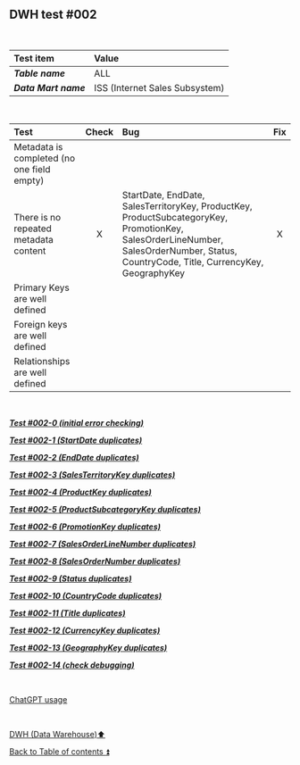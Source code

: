 ## DWH test #002   

<p><br></p>

| Test item             | Value                          |
| :-------------------- | :----------------------------- |
| **_Table name_**      | ALL                            |
| **_Data Mart name_**  | ISS (Internet Sales Subsystem) |

<p><br></p>

| Test                                                                                  | Check | Bug                               | Fix |
| :------------------------------------------------------------------------------------ | :---: | :-------------------------------- | :-: |
| Metadata is completed (no one field empty)                                            |       |                                   |     |
| There is no repeated metadata content                                                 | X     | StartDate, EndDate, SalesTerritoryKey, ProductKey, ProductSubcategoryKey, PromotionKey, SalesOrderLineNumber, SalesOrderNumber, Status, CountryCode, Title, CurrencyKey, GeographyKey | X |
| Primary Keys are well defined                                                         |       |                                   |     |
| Foreign keys are well defined                                                         |       |                                   |     |
| Relationships are well defined                                                        |       |                                   |     |

<p><br></p>

**_[Test #002-0 (initial error checking)](t002_0.md)_**  

**_[Test #002-1 (StartDate duplicates)](t002_1.md)_**  

**_[Test #002-2 (EndDate duplicates)](t002_2.md)_**  

**_[Test #002-3 (SalesTerritoryKey duplicates)](t002_3.md)_**  

**_[Test #002-4 (ProductKey duplicates)](t002_4.md)_**  

**_[Test #002-5 (ProductSubcategoryKey duplicates)](t002_5.md)_**  

**_[Test #002-6 (PromotionKey duplicates)](t002_6.md)_**  

**_[Test #002-7 (SalesOrderLineNumber duplicates)](t002_7.md)_**  

**_[Test #002-8 (SalesOrderNumber duplicates)](t002_8.md)_**  

**_[Test #002-9 (Status duplicates)](t002_9.md)_**  

**_[Test #002-10 (CountryCode duplicates)](t002_10.md)_**  

**_[Test #002-11 (Title duplicates)](t002_11.md)_**  

**_[Test #002-12 (CurrencyKey duplicates)](t002_12.md)_**  

**_[Test #002-13 (GeographyKey duplicates)](t002_13.md)_**  

**_[Test #002-14 (check debugging)](t002_14.md)_**  

<p><br></p> 

[ChatGPT usage](../../CHATGPT_USAGE.md)  

<p><br></p> 

[DWH (Data Warehouse):arrow_up:](../dwh.md)  

[Back to Table of contents :arrow_double_up:](../../README.md)  